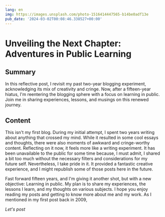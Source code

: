 ```yaml
---
lang: en
img: https://images.unsplash.com/photo-1516414447565-b14be0adf13e
pub_date: '2024-03-02T00:08:46.338527+00:00'
---
```

# Unveiling the Next Chapter: Adventures in Public Learning

## Summary

In this reflective post, I revisit my past two-year blogging experiment, acknowledging its mix of creativity and cringe. Now, after a fifteen-year hiatus, I'm reentering the blogging sphere with a focus on learning in public. Join me in sharing experiences, lessons, and musings on this renewed journey.

## Content

This isn't my first blog. During my initial attempt, I spent two years writing about anything that crossed my mind. While it resulted in some cool essays and thoughts, there were also moments of awkward and cringe-worthy content. Reflecting on it now, it feels more like a writing experiment. It has been unavailable to the public for some time because, I must admit, I shared a bit too much without the necessary filters and considerations for my future self. Nevertheless, I take pride in it. It provided a fantastic creative experience, and I might republish some of those posts here in the future.

Fast forward fifteen years, and I'm giving it another shot, but with a new objective: Learning in public. My plan is to share my experiences, the lessons I learn, and my thoughts on various subjects. I hope you enjoy reading my posts and getting to know more about me and my work. As I mentioned in my first post back in 2009,

_Let's post_

